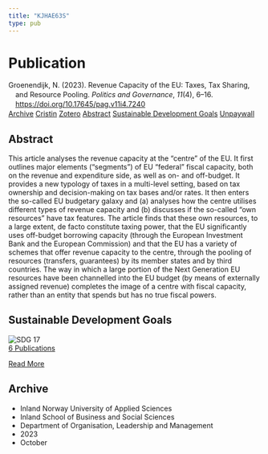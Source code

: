 ```yaml
---
title: "KJHAE63S"
type: pub
---
```

<h1>Publication</h1>
<article id="csl-bib-container-KJHAE63S" class="csl-bib-container">
  <div class="csl-bib-body" style="line-height: 1.35; padding-left: 1em; text-indent:-1em;">
  <div class="csl-entry">Groenendijk, N. (2023). Revenue Capacity of the EU: Taxes, Tax Sharing, and Resource Pooling. <i>Politics and Governance</i>, <i>11</i>(4), 6&#x2013;16. <a href="https://doi.org/10.17645/pag.v11i4.7240">https://doi.org/10.17645/pag.v11i4.7240</a></div>
</div>
  <div class="csl-bib-buttons">
    <a href="#taxonomy-article-KJHAE63S" class="csl-bib-button">Archive</a>
    <a href="https://app.cristin.no/results/show.jsf?id=2189129" alt="Cristin URL" class="csl-bib-button">Cristin</a>
    <a href="http://zotero.org/groups/5402882/items/KJHAE63S" alt="Zotero URL" class="csl-bib-button">Zotero</a>
    <a href="#abstract-article-KJHAE63S" class="csl-bib-button">Abstract</a>
    <a href="#sdg-article-KJHAE63S" class="csl-bib-button">Sustainable Development Goals</a>
    <a href="https://www.cogitatiopress.com/politicsandgovernance/article/download/7240/3481" class="csl-bib-button">Unpaywall</a>
  </div>
  <div id="csl-bib-meta-container-KJHAE63S"></div>
</article>
<div id="csl-bib-meta-KJHAE63S" class="csl-bib-meta">
  <article id="abstract-article-KJHAE63S" class="abstract-article">
    <h1>Abstract</h1>
    This article analyses the revenue capacity at the “centre” of the EU. It first outlines major elements (“segments”) of EU “federal” fiscal capacity, both on the revenue and expenditure side, as well as on- and off-budget. It provides a new typology of taxes in a multi-level setting, based on tax ownership and decision-making on tax bases and/or rates. It then enters the so-called EU budgetary galaxy and (a) analyses how the centre utilises different types of revenue capacity and (b) discusses if the so-called “own resources” have tax features. The article finds that these own resources, to a large extent, de facto constitute taxing power, that the EU significantly uses off-budget borrowing capacity (through the European Investment Bank and the European Commission) and that the EU has a variety of schemes that offer revenue capacity to the centre, through the pooling of resources (transfers, guarantees) by its member states and by third countries. The way in which a large portion of the Next Generation EU resources have been channelled into the EU budget (by means of externally assigned revenue) completes the image of a centre with fiscal capacity, rather than an entity that spends but has no true fiscal powers.
  </article>
  <article id="sdg-article-KJHAE63S" class="sdg-article">
    <h1>Sustainable Development Goals</h1>
    <div class="sdg-container"><div id="sdg17" class="sdg"> <img src="{{< params subfolder >}}images/sdg/sdg17_en.png" class="image" alt="SDG 17"> <div class="sdg-overlay"> <a href="{{< params subfolder >}}en/archive/?sdg=17#archive" class="sdg-publication-count"><span>6</span> Publications</a> <p><a href="https://sdgs.un.org/goals/goal17" class="sdg-read-more">Read More</a></p> </div> </div></div>
  </article>
  <article id="taxonomy-article-KJHAE63S" class="taxonomy-article">
    <h1>Archive</h1>
    <ul>
      <li>Inland Norway University of Applied Sciences</li>
      <li>Inland School of Business and Social Sciences</li>
      <li>Department of Organisation, Leadership and Management</li>
      <li>2023</li>
      <li>October</li>
    </ul>
  </article>
</div>
